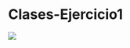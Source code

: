 # Clases-Ejercicio1<br>
<img src="https://lh3.googleusercontent.com/HTRSex7U9gyB8D8-Oz3tUPzWb21NA8SoY5hrIqvcJu6y1MPr4X1vXi3hqwGB700SLU0Jn18W02wCP3A2GOZDnJvbPJuQSnWJSsd7In6o87c7W_XL_TIUHUM_z9lHPFHrXDADXa9X_G0aXi_0LXKpSoG38LWyn6YvcUWtEA6Jf__FIaRl-eNLkHJz9NGYgGZxaF4DdL4GVMNC8Po-rugjJ8j4PP20A2tKEdOG1tUVMqZ1O1YA5pc2mMbDLPUiX4QdmcjQox-hsffBPRrpjlLw_Q0UdSZzjMmDo_9HzD3fSrhZm6lXigsTyljPu70vbRjHFEqq_96qucZR4xXG5GYphIBViOjkDaVn9Nnj2m4P0nv4fi7F0LdpN9xBsC2Ix0jaC4CKfR-IZGYFTOTYvjtES3W3hWhETyv2HpI10oDeFk6dqRRuWUnpHLA2Qm2SyP0tEgHOuH72smLYtm_LmLgscGiq8IQYkNbwXWks8KISVpqjsB_yc8p52DsuTMaLMUx7KONUGwWKdzZQDbVAQI-mdUM9wTDO_MmghoTvT_UOFDjsn6l5H62BJhnADOXxMXuSzt_pvFSoajhH_7PBEKs5eSD3pw-2909IvQiOeIF4CHgRbTAeyJwhM4E98CntsbPYhDC8-CmeydtUvU0G_rBCwb_0HktVAz2-t-u92ZUMrAk=w582-h408-no">
